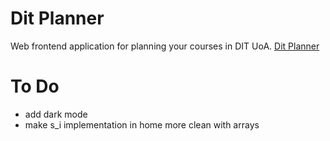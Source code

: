 # Dit Planner
Web frontend application for planning your courses in DIT UoA.
[Dit Planner](https://alekossta.github.io/dit-planner/)

# To Do
- add dark mode
- make s_i implementation in home more clean with arrays
